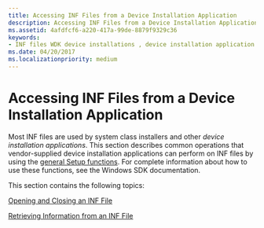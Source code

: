```yaml
---
title: Accessing INF Files from a Device Installation Application
description: Accessing INF Files from a Device Installation Application
ms.assetid: 4afdfcf6-a220-417a-99de-8879f9329c36
keywords:
- INF files WDK device installations , device installation application operations
ms.date: 04/20/2017
ms.localizationpriority: medium
---
```


# Accessing INF Files from a Device Installation Application





Most INF files are used by system class installers and other *device installation applications*. This section describes common operations that vendor-supplied device installation applications can perform on INF files by using the [general Setup functions](/previous-versions/ff544985(v=vs.85)). For complete information about how to use these functions, see the Windows SDK documentation.

This section contains the following topics:

[Opening and Closing an INF File](opening-and-closing-an-inf-file.md)

[Retrieving Information from an INF File](retrieving-information-from-an-inf-file.md)

 


